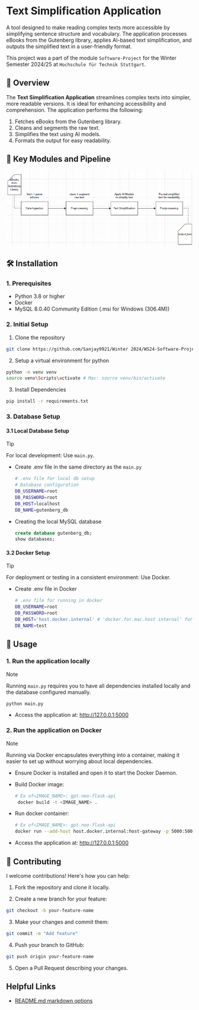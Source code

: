 # Text Simplification Application

A tool designed to make reading complex texts more accessible by simplifying sentence structure and vocabulary. The application processes eBooks from the Gutenberg library, applies AI-based text simplification, and outputs the simplified text in a user-friendly format.

This project was a part of the module `Software-Project` for the Winter Semester 2024/25 at `Hochschule für Technik Stuttgart`.

## 📖 Overview

The <b>Text Simplification Application</b> streamlines complex texts into simpler, more readable versions. It is ideal for enhancing accessibility and comprehension. The application performs the following:

1. Fetches eBooks from the Gutenberg library.
2. Cleans and segments the raw text.
3. Simplifies the text using AI models.
4. Formats the output for easy readability.

## 🔑 Key Modules and Pipeline

![alt text](./resources/imgs/1-readme-pipeline.png)

## 🛠 Installation

### 1. Prerequisites

* Python 3.8 or higher
* Docker
*  MySQL 8.0.40 Community Edition (.msi for Windows (306.4M))

### 2. Initial Setup

1. Clone the repository

```bash
git clone https://github.com/Sanjay9921/Winter 2024/WS24-Software-Project/Text-Simplification.git
```

2. Setup a virtual environment for python

```bash
python -m venv venv
source venv\Scripts\activate # Mac: source venv/bin/activate
```

3. Install Dependencies

```bash
pip install -r requirements.txt
```

### 3. Database Setup

#### 3.1 Local Database Setup

> [!TIP]
> For local development: Use `main.py`.

* Create .env file in the same directory as the ``main.py``

   ```bash
   # .env file for local db setup
   # Database configuration
   DB_USERNAME=root
   DB_PASSWORD=root
   DB_HOST=localhost
   DB_NAME=gutenberg_db
   ```

* Creating the local MySQL database

   ```sql
   create database gutenberg_db;
   show databases;
   ```

#### 3.2 Docker Setup

> [!TIP]
> For deployment or testing in a consistent environment: Use Docker.

* Create .env file in Docker

   ```bash
   # .env file for running in docker
   DB_USERNAME=root
   DB_PASSWORD=root
   DB_HOST='host.docker.internal' # 'docker.for.mac.host internal' for mac
   DB_NAME=test
   ```



## 🚀 Usage

### 1. Run the application locally

> [!NOTE]  
> Running `main.py` requires you to have all dependencies installed locally and the database configured manually.

```bash
python main.py
```

* Access the application at: http://127.0.0.1:5000

### 2. Run the application on Docker

> [!NOTE]  
> Running via Docker encapsulates everything into a container, making it easier to set up without worrying about local dependencies.

* Ensure Docker is installed and open it to start the Docker Daemon.

* Build Docker image:

   ```bash
   # Ex of<IMAGE_NAME>: gpt-neo-flask-api
    docker build -t <IMAGE_NAME> . 
   ```

* Run docker container:
   
   ```bash
   # Ex of<IMAGE_NAME>: gpt-neo-flask-api
   docker run --add-host host.docker.internal:host-gateway -p 5000:5000 <IMAGE_NAME>
   ```

* Access the application at: http://127.0.0.1:5000

## 🤝 Contributing
I welcome contributions! Here's how you can help:

1. Fork the repository and clone it locally.

2. Create a new branch for your feature:
```bash
git checkout -b your-feature-name
```

3. Make your changes and commit them:
```bash
git commit -m "Add feature"
```

4. Push your branch to GitHub:
```bash
git push origin your-feature-name
```

5. Open a Pull Request describing your changes.

## Helpful Links

* <a href="https://gist.github.com/cseeman/8f3bfaec084c5c4259626ddd9e516c61">README.md markdown options</a>
